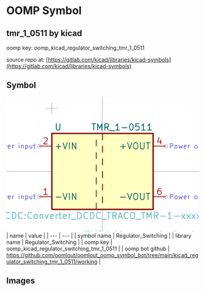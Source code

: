# OOMP Symbol  
## tmr_1_0511  by kicad  
  
oomp key: oomp_kicad_regulator_switching_tmr_1_0511  
  
source repo at: [https://gitlab.com/kicad/libraries/kicad-symbols](https://gitlab.com/kicad/libraries/kicad-symbols)  
## Symbol  
  
[![working.png](working_600.png)](working.png)  
| name | value | 
| --- | --- | 
| symbol name | Regulator_Switching | 
| library name | Regulator_Switching | 
| oomp key | oomp_kicad_regulator_switching_tmr_1_0511 | 
| oomp bot github | https://github.com/oomlout/oomlout_oomp_symbol_bot/tree/main/kicad_regulator_switching_tmr_1_0511/working | 
## Images  
